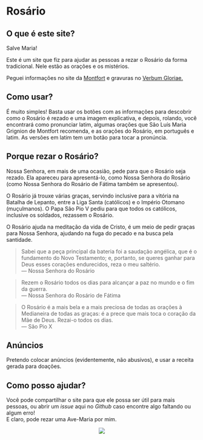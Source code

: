 # Rosário
## O que é este site?
Salve Maria!

Este é um site que fiz para ajudar as pessoas a rezar o Rosário da forma tradicional. Nele estão as orações e os mistérios.

Peguei informações no site da <a href="https://www.montfort.org.br/bra/oracoes/oracoes/o_rosario/" target="_blank">Montfort</a> e gravuras no <a href="https://www.verbumgloriae.es/" target="_blank">Verbum Gloriae.</a>

## Como usar?
É muito simples! Basta usar os botões com as informações para descobrir como o Rosário é rezado e uma imagem explicativa, e depois, rolando, você encontrará como pronunciar latim, algumas orações que São Luís Maria Grignion de Montfort recomenda, e as orações do Rosário, em português e latim. As versões em latim tem um botão para tocar a pronúncia.

## Porque rezar o Rosário?
Nossa Senhora, em mais de uma ocasião, pede para que o Rosário seja rezado. Ela apareceu para apresentá-lo, como Nossa Senhora do Rosário (como Nossa Senhora do Rosário de Fátima também se apresentou).

O Rosário já trouxe várias graças, servindo inclusive para a vitória na Batalha de Lepanto, entre a Liga Santa (católicos) e o Império Otomano (muçulmanos). O Papa São Pio V pediu para que todos os católicos, inclusive os soldados, rezassem o Rosário.

O Rosário ajuda na meditação da vida de Cristo, é um meio de pedir graças para Nossa Senhora, ajudando na fuga do pecado e na busca pela santidade.

>Sabei que a peça principal da bateria foi a saudação angélica, que é o fundamento do Novo Testamento; e, portanto, se queres ganhar para Deus esses corações endurecidos, reza o meu saltério.
<br>— Nossa Senhora do Rosário

>Rezem o Rosário todos os dias para alcançar a paz no mundo e o fim da guerra.
<br>— Nossa Senhora do Rosário de Fátima

> O Rosário é a mais bela e a mais preciosa de todas as orações à Medianeira de todas as graças: é a prece que mais toca o coração da Mãe de Deus. Rezai-o todos os dias.
<br>— São Pio X

## Anúncios
Pretendo colocar anúncios (evidentemente, não abusivos), e usar a receita gerada para doações.

## Como posso ajudar?
Você pode compartilhar o site para que ele possa ser útil para mais pessoas, ou abrir um *issue* aqui no *Github* caso encontre algo faltando ou algum erro!<br>
E claro, pode rezar uma Ave-Maria por mim.

<p style="text-align: center;"><img src="https://bonavigo.github.io/rosario/assets/img/gravuras/amdg-anjos.png"></p>
